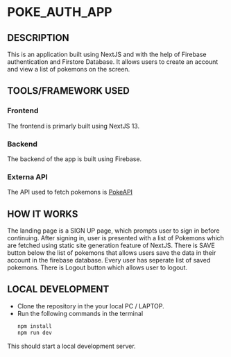 # POKE_AUTH_APP

## DESCRIPTION
This is an application built using NextJS and with the help of Firebase authentication and Firstore Database. It allows users to create an account and view a list of pokemons on the screen.

## TOOLS/FRAMEWORK USED
### Frontend
The frontend is primarly built using NextJS 13.

### Backend
The backend of the app is built using Firebase.

### Externa API
The API used to fetch pokemons is [PokeAPI](https://pokeapi.co/)

## HOW IT WORKS
The landing page is a SIGN UP page, which prompts user to sign in before continuing. After signing in, user is presented with a list of Pokemons which are fetched using static site generation feature of NextJS. There is SAVE button below the list of pokemons that allows users save the data in their account in the firebase database. Every user has seperate list of saved pokemons.
There is Logout button which allows user to logout.

## LOCAL DEVELOPMENT
- Clone the repository in the your local PC / LAPTOP.
- Run the following commands in the terminal
  ```bash
  npm install
  npm run dev
  ```
This should start a local development server.


